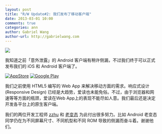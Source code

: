 ```yaml
---
layout: post
title: "R/W Update#2: 我们发布了移动客户端"
date: 2013-03-01 10:00
comments: true
categories: ann
author: Gabriel Wang
author-url: http://gabrielwang.com
---
```


![](http://i.imgur.com/EcamrTw.png)

我知道之前「意外泄露」的 Android 客户端有稍许侧漏，不过我们终于可以正式发布我们的 iOS 和 Android 客户端了。

<!-- more -->

[![AppStore](http://i.imgur.com/wk0M0ii.png)](https://itunes.apple.com/us/app/mei-wei-ai-du/id571845029?ls=1&mt=8) [![Google Play](http://i.imgur.com/5uIgf5y.png)](https://play.google.com/store/apps/details?id=com.avos.readwise&feature=search_result#?t=W251bGwsMSwyLDEsImNvbS5hdm9zLnJlYWR3aXNlIl0.)



我们之前使用 HTML5 编写的 Web App 来解决移动方面的需求。响应式设计 (Responsive Design) 已经是大趋势，爱读也未能免俗。不过，由于浏览器和网速等等方面的瓶颈，爱读在Web App上的表现不能尽如人意。我们最后还是决定开发各平台上的原生客户端。

我们的两位开发工程师 [zzhu](https://github.com/zzhu) 和 [老变态](https://github.com/lbt05) 为此付出很多努力。比如 Android 老变态同学仍在为不同屏幕尺寸、不同机型和不同 ROM 导致的侧漏而奋斗着。谢谢他们。


